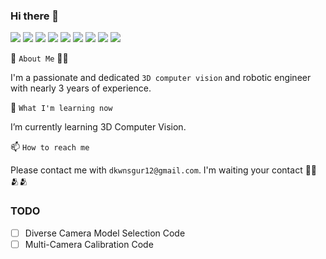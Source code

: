 ### Hi there 👋


<a href="https://www.instagram.com/jjic_sae_/" target="_blank">
<img src="https://img.shields.io/badge/Instagram-405DE6?style=social&logo=Instagram&logoColor=C13584"/></a>
<img src="https://img.shields.io/badge/dkwnsgur12@gmail.com-405DE6?style=social&logo=Gmail&logoColor=#EA4335"/></a>
<img src="https://img.shields.io/badge/YouTube-405DE6?style=social&logo=YouTube&logoColor=#FF0000"/>
</a>

<img src="https://img.shields.io/badge/Python-405DE6?style=social&logo=Python&logoColor=3776AB"/>
</a>
<img src="https://img.shields.io/badge/Pytorch-405DE6?style=social&logo=PyTorch&logoColor=#EE4C2C"/>
</a>
<img src="https://img.shields.io/badge/C++-405DE6?style=social&logo=C&logoColor=#00599C"/>
</a>
<img src="https://img.shields.io/badge/OpenCV-405DE6?style=social&logo=OpenCV&logoColor=#5C3EE8"/>
</a>
<img src="https://img.shields.io/badge/Blender-405DE6?style=social&logo=Blender&logoColor=#E87D0D"/>
</a>
<img src="https://img.shields.io/badge/ROS-405DE6?style=social&logo=ROS&logoColor=#22314E"/>
</a>


<!--
This github is a ✨ _special_ ✨ repository because its `README.md` (this file) appears on your GitHub profile.
-->

🔭  `About Me` 🤖📸

I'm a passionate and dedicated `3D computer vision` and robotic engineer  with nearly 3 years of experience. 

🌱 `What I'm learning now`

I’m currently learning 3D Computer Vision.

📫 `How to reach me`

Please contact me with `dkwnsgur12@gmail.com`. I'm waiting your contact 🤗🤗🫂🫂


### TODO
- [ ] Diverse Camera Model Selection Code
- [ ] Multi-Camera Calibration Code

<!-- - 🔭 I’m currently working on ...
- 🌱 I’m currently learning ...
- 👯 I’m looking to collaborate on ...
- 🤔 I’m looking for help with ...
- 💬 Ask me about ...

- 😄 Pronouns: ...
- ⚡ Fun fact: ...

![CJH's GitHub stats](https://github-readme-stats.vercel.app/api?username=cjh1995-ros&show_icons=true&theme=radical) -->
